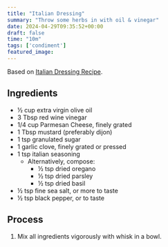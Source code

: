 ```yaml
---
title: "Italian Dressing"
summary: "Throw some herbs in with oil & vinegar"
date: 2024-04-29T09:35:52+00:00
draft: false
time: "10m"
tags: ['condiment']
featured_image: 
---
```


Based on [Italian Dressing Recipe](https://natashaskitchen.com/italian-dressing/).

## Ingredients
- ½ cup extra virgin olive oil
- 3 Tbsp red wine vinegar
- 1/4 cup Parmesan Cheese, finely grated
- 1 Tbsp mustard (preferably dijon)
- 1 tsp granulated sugar
- 1 garlic clove, finely grated or pressed
- 1 tsp italian seasoning
  - Alternatively, compose:
    - ½ tsp dried oregano
    - ½ tsp dried parsley
    - ½ tsp dried basil
- ½ tsp fine sea salt, or more to taste
- ½ tsp black pepper, or to taste

## Process
1. Mix all ingredients vigorously with whisk in a bowl.

